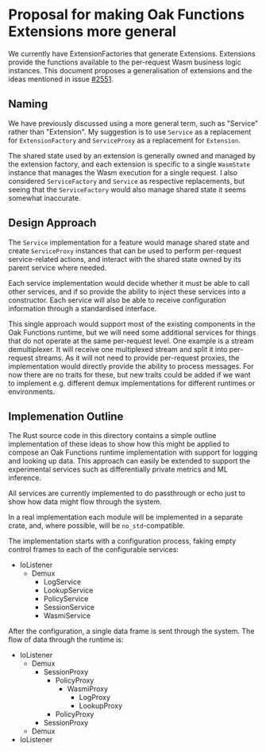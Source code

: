 # Proposal for making Oak Functions Extensions more general

We currently have ExtensionFactories that generate Extensions. Extensions
provide the functions available to the per-request Wasm business logic
instances. This document proposes a generalisation of extensions and the ideas
mentioned in issue [#2551](https://github.com/project-oak/oak/issues/2551).

## Naming

We have previously discussed using a more general term, such as "Service" rather
than "Extension". My suggestion is to use `Service` as a replacement for
`ExtensionFactory` and `ServiceProxy` as a replacement for `Extension`.

The shared state used by an extension is generally owned and managed by the
extension factory, and each extension is specific to a single `WasmState`
instance that manages the Wasm execution for a single request. I also considered
`ServiceFactory` and `Service` as respective replacements, but seeing that the
`ServiceFactory` would also manage shared state it seems somewhat inaccurate.

## Design Approach

The `Service` implementation for a feature would manage shared state and create
`ServiceProxy` instances that can be used to perform per-request service-related
actions, and interact with the shared state owned by its parent service where
needed.

Each service implementation would decide whether it must be able to call other
services, and if so provide the ability to inject these services into a
constructor. Each service will also be able to receive configuration information
through a standardised interface.

This single approach would support most of the existing components in the Oak
Functions runtime, but we will need some additional services for things that do
not operate at the same per-request level. One example is a stream
demultiplexer. It will receive one multiplexed stream and split it into
per-request streams. As it will not need to provide per-request proxies, the
implementation would directly provide the ability to process messages. For now
there are no traits for these, but new traits could be added if we want to
implement e.g. different demux implementations for different runtimes or
environments.

## Implemenation Outline

The Rust source code in this directory contains a simple outline implementation
of these ideas to show how this might be applied to compose an Oak Functions
runtime implementation with support for logging and looking up data. This
approach can easily be extended to support the experimental services such as
differentially private metrics and ML inference.

All services are currently implemented to do passthrough or echo just to show
how data might flow through the system.

In a real implementation each module will be implemented in a separate crate,
and, where possible, will be `no_std`-compatible.

The implementation starts with a configuration process, faking empty control
frames to each of the configurable services:

- IoListener
  - Demux
    - LogService
    - LookupService
    - PolicyService
    - SessionService
    - WasmiService

After the configuration, a single data frame is sent through the system. The
flow of data through the runtime is:

- IoListener
  - Demux
    - SessionProxy
      - PolicyProxy
        - WasmiProxy
          - LogProxy
          - LookupProxy
      - PolicyProxy
    - SessionProxy
  - Demux
- IoListener
